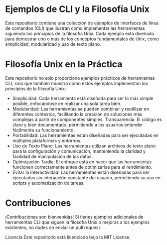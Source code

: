 # Ejemplos de CLI y la Filosofía Unix

Este repositorio contiene una colección de ejemplos de interfaces de línea de comandos (CLI) que ilustran cómo implementar las herramientas siguiendo los principios de la filosofía Unix. Cada ejemplo está diseñado para demostrar uno o más de los conceptos fundamentales de Unix, como simplicidad, modularidad y uso de texto plano.

# Filosofía Unix en la Práctica

Este repositorio no solo proporciona ejemplos prácticos de herramientas CLI, sino que también muestra cómo estos ejemplos implementan los principios de la filosofía Unix:

- Simplicidad: Cada herramienta está diseñada para ser lo más simple posible, enfocándose en realizar una sola tarea bien.
- Modularidad: Las herramientas se pueden combinar y reutilizar en diferentes contextos, facilitando la creación de soluciones más complejas a partir de componentes simples.
Transparencia: El código es claro y bien documentado, permitiendo a los usuarios entender fácilmente su funcionamiento.
- Portabilidad: Las herramientas están diseñadas para ser ejecutadas en múltiples plataformas y entornos.
- Uso de Texto Plano: Las herramientas utilizan archivos de texto plano para la configuración y comunicación, manteniendo la claridad y facilidad de manipulación de los datos.
- Optimización Tardía: El enfoque está en hacer que las herramientas funcionen correctamente antes de optimizarlas para el rendimiento.
- Evitar la Interactividad: Las herramientas están diseñadas para ser ejecutadas sin interacción constante del usuario, permitiendo su uso en scripts y automatización de tareas.

# Contribuciones
¡Contribuciones son bienvenidas! Si tienes ejemplos adicionales de herramientas CLI que siguen la filosofía Unix o mejoras a los ejemplos existentes, no dudes en enviar un pull request.

Licencia
Este repositorio está licenciado bajo la MIT License.

